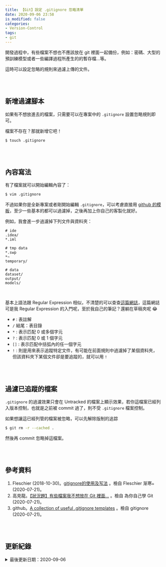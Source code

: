 ```yaml
---
title: 【Git】設定 .gitignore 忽略清單
date: 2020-09-06 23:58
is_modified: false
categories:
- Version-Control
tags:
- git
--- 
```


開發過程中，有些檔案不想也不應該放在 git 裡面一起備份，例如：密碼、大型的預訓練模型或者一些編譯過程所產生的的暫存檔...等。
  
這時可以設定忽略的規則來過濾上傳的文件。

<!--more-->
<br><br> 


## 新增過濾腳本

如果有不想放進去的檔案，只需要可以在專案中的 `.gitignore` 設置忽略規則即可。

檔案不存在？那就新增它吧！

```bash
$ touch .gitignore
```

<br><br> 

## 內容寫法

有了檔案就可以開始編輯內容了：

```bash
$ vim .gitignore
```

不過如果你是全新專案或者剛開始編輯 `.gitignore`，可以考慮直接用 [github 的模板](https://github.com/github/gitignore)，至少一些基本的都可以過濾掉，之後再加上你自己的客製化就好。


例如，我會進一步過濾掉下列文件與資料夾：
```
# ide
.idea/
*.iml

# tmp data
*.swp
*~
temporary/

# data
dataset/
output/
models/
```

<br>

基本上語法跟 <span class='highlighting'>Regular Expression</span>  相似，不清楚的可以查查[這篇網誌](https://atedev.wordpress.com/2007/11/23/%E6%AD%A3%E8%A6%8F%E8%A1%A8%E7%A4%BA%E5%BC%8F-regular-expression/)，這篇網誌可是我 Regular Expression 的入門呢，至於我自己的筆記？還躺在草稿夾呢 :joy: 


- `#` : 表註解
- `/` 結尾：表目錄
- `*` : 表示匹配 0 或多個字元
- `?` : 表示匹配 0 或 1 個字元
- `[]` : 表示匹配中括弧內的任一個字元
- `!` : 則是用來表示追蹤特定文件，有可能在前面規則中過濾掉了某個資料夾，但該資料夾下某個文件卻是要追蹤的，就可以用 `!`
 

<br><br> 

 
## 過濾已追蹤的檔案

`.gitignore` 的過濾效果只會在 Untracked 的檔案上顯示效果，若你這檔案已經列入版本控制，也就是之前被 commit 過了，則不受 `.gitignore` 檔案控制。

如果想讓這已經列管的檔案被忽略，可以先解除版制的追踪

```bash
$ git rm -r --cached .
```

然後再 commit 忽略掉這檔案。


<br><br> 

## 參考資料 
1. Fleschier (2018-10-30)。[gitignore的使用及写法](https://fleschier.github.io/2018/10/27/gitignore-learning/) 。檢自 Fleschier 渐寒๑ (2020-07-21)。
2. 高見龍。[【狀況題】有些檔案我不想放在 Git 裡面…](https://gitbook.tw/chapters/using-git/ignore.html) 。檢自 為你自己學 Git (2020-07-21)。
2. github。[A collection of useful .gitignore templates](https://github.com/github/gitignore) 。檢自 gitignore (2020-07-21)。

<br><br> 

## 更新紀錄
<details>
  <summary>最後更新日期：2020-09-06</summary>
  <ul class="timestamp">
    　<li>2020-09-06 發布</li>
    　<li>2020-08-24 完稿</li>
    　<li>2020-07-21 起稿</li>
  </ul>
</details>